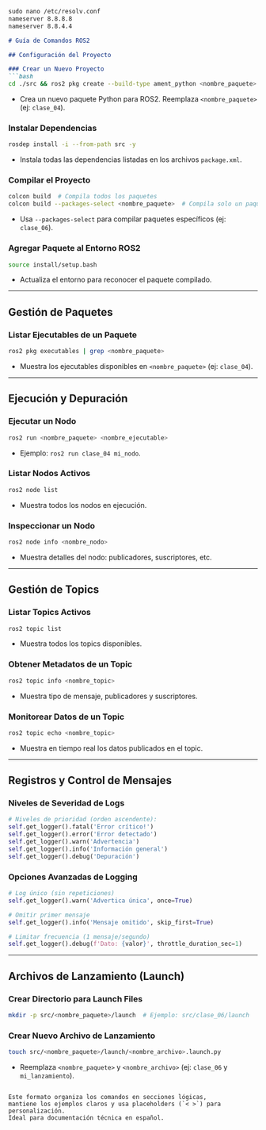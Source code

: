 ```markdown
sudo nano /etc/resolv.conf
nameserver 8.8.8.8
nameserver 8.8.4.4
```


```markdown
# Guía de Comandos ROS2

## Configuración del Proyecto

### Crear un Nuevo Proyecto
```bash
cd ./src && ros2 pkg create --build-type ament_python <nombre_paquete> && cd ..
```
- Crea un nuevo paquete Python para ROS2. Reemplaza `<nombre_paquete>` (ej: `clase_04`).

### Instalar Dependencias
```bash
rosdep install -i --from-path src -y
```
- Instala todas las dependencias listadas en los archivos `package.xml`.

### Compilar el Proyecto
```bash
colcon build  # Compila todos los paquetes
colcon build --packages-select <nombre_paquete>  # Compila solo un paquete
```
- Usa `--packages-select` para compilar paquetes específicos (ej: `clase_06`).

### Agregar Paquete al Entorno ROS2
```bash
source install/setup.bash
```
- Actualiza el entorno para reconocer el paquete compilado.

---

## Gestión de Paquetes

### Listar Ejecutables de un Paquete
```bash
ros2 pkg executables | grep <nombre_paquete>
```
- Muestra los ejecutables disponibles en `<nombre_paquete>` (ej: `clase_04`).

---

## Ejecución y Depuración

### Ejecutar un Nodo
```bash
ros2 run <nombre_paquete> <nombre_ejecutable>
```
- Ejemplo: `ros2 run clase_04 mi_nodo`.

### Listar Nodos Activos
```bash
ros2 node list
```
- Muestra todos los nodos en ejecución.

### Inspeccionar un Nodo
```bash
ros2 node info <nombre_nodo>
```
- Muestra detalles del nodo: publicadores, suscriptores, etc.

---

## Gestión de Topics

### Listar Topics Activos
```bash
ros2 topic list
```
- Muestra todos los topics disponibles.

### Obtener Metadatos de un Topic
```bash
ros2 topic info <nombre_topic>
```
- Muestra tipo de mensaje, publicadores y suscriptores.

### Monitorear Datos de un Topic
```bash
ros2 topic echo <nombre_topic>
```
- Muestra en tiempo real los datos publicados en el topic.

---

## Registros y Control de Mensajes

### Niveles de Severidad de Logs
```python
# Niveles de prioridad (orden ascendente):
self.get_logger().fatal('Error crítico!')
self.get_logger().error('Error detectado')
self.get_logger().warn('Advertencia')
self.get_logger().info('Información general')
self.get_logger().debug('Depuración')
```

### Opciones Avanzadas de Logging
```python
# Log único (sin repeticiones)
self.get_logger().warn('Advertica única', once=True)

# Omitir primer mensaje
self.get_logger().info('Mensaje omitido', skip_first=True)

# Limitar frecuencia (1 mensaje/segundo)
self.get_logger().debug(f'Dato: {valor}', throttle_duration_sec=1)
```

---

## Archivos de Lanzamiento (Launch)

### Crear Directorio para Launch Files
```bash
mkdir -p src/<nombre_paquete>/launch  # Ejemplo: src/clase_06/launch
```

### Crear Nuevo Archivo de Lanzamiento
```bash
touch src/<nombre_paquete>/launch/<nombre_archivo>.launch.py
```
- Reemplaza `<nombre_paquete>` y `<nombre_archivo>` (ej: `clase_06` y `mi_lanzamiento`).
```

Este formato organiza los comandos en secciones lógicas,
mantiene los ejemplos claros y usa placeholders (`< >`) para personalización.
Ideal para documentación técnica en español.

